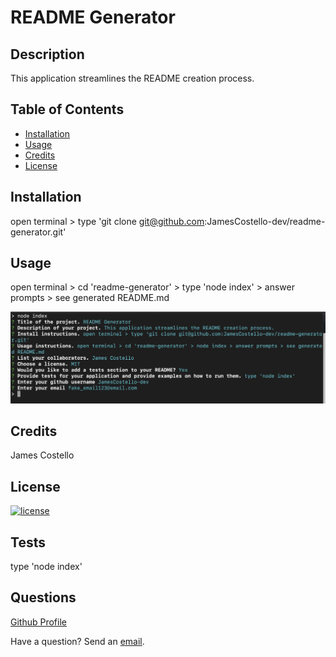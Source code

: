 # README Generator

## Description

This application streamlines the README creation process.

## Table of Contents

* [Installation](#installation)
* [Usage](#usage)
* [Credits](#credits)
* [License](#license)

## Installation

open terminal > type 'git clone git@github.com:JamesCostello-dev/readme-generator.git'

## Usage

open terminal > cd 'readme-generator' > type 'node index' > answer prompts > see generated README.md

![Alt text](assets/img/screenshot.jpg "README Generator")

## Credits

James Costello

## License 

[![license](https://img.shields.io/badge/License-MIT-green.svg)](https://shields.io/)

## Tests

type 'node index'

## Questions

[Github Profile](https://github.com/JamesCostello-dev)

Have a question?  Send an [email](fake_email123@email.com).
